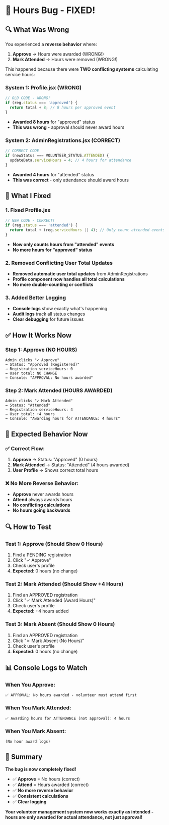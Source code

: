 # 🐛 **Hours Bug - FIXED!**

## 🔍 **What Was Wrong**

You experienced a **reverse behavior** where:
1. **Approve** → Hours were awarded (WRONG!)
2. **Mark Attended** → Hours were removed (WRONG!)

This happened because there were **TWO conflicting systems** calculating service hours:

### **System 1: Profile.jsx (WRONG)**
```javascript
// OLD CODE - WRONG!
if (reg.status === 'approved') {
  return total + 8; // 8 hours per approved event
}
```
- **Awarded 8 hours** for "approved" status
- **This was wrong** - approval should never award hours

### **System 2: AdminRegistrations.jsx (CORRECT)**
```javascript
// CORRECT CODE
if (newStatus === VOLUNTEER_STATUS.ATTENDED) {
  updateData.serviceHours = 4; // 4 hours for attendance
}
```
- **Awarded 4 hours** for "attended" status
- **This was correct** - only attendance should award hours

## 🔧 **What I Fixed**

### **1. Fixed Profile.jsx**
```javascript
// NEW CODE - CORRECT!
if (reg.status === 'attended') {
  return total + (reg.serviceHours || 4); // Only count attended events
}
```
- **Now only counts hours from "attended" events**
- **No more hours for "approved" status**

### **2. Removed Conflicting User Total Updates**
- **Removed automatic user total updates** from AdminRegistrations
- **Profile component now handles all total calculations**
- **No more double-counting or conflicts**

### **3. Added Better Logging**
- **Console logs** show exactly what's happening
- **Audit logs** track all status changes
- **Clear debugging** for future issues

## ✅ **How It Works Now**

### **Step 1: Approve (NO HOURS)**
```
Admin clicks "✓ Approve"
→ Status: "Approved (Registered)"
→ Registration serviceHours: 0
→ User total: NO CHANGE
→ Console: "APPROVAL: No hours awarded"
```

### **Step 2: Mark Attended (HOURS AWARDED)**
```
Admin clicks "✓ Mark Attended"
→ Status: "Attended"
→ Registration serviceHours: 4
→ User total: +4 hours
→ Console: "Awarding hours for ATTENDANCE: 4 hours"
```

## 🎯 **Expected Behavior Now**

### **✅ Correct Flow:**
1. **Approve** → Status: "Approved" (0 hours)
2. **Mark Attended** → Status: "Attended" (4 hours awarded)
3. **User Profile** → Shows correct total hours

### **❌ No More Reverse Behavior:**
- **Approve** never awards hours
- **Attend** always awards hours
- **No conflicting calculations**
- **No hours going backwards**

## 🔍 **How to Test**

### **Test 1: Approve (Should Show 0 Hours)**
1. Find a PENDING registration
2. Click "✓ Approve"
3. Check user's profile
4. **Expected**: 0 hours (no change)

### **Test 2: Mark Attended (Should Show +4 Hours)**
1. Find an APPROVED registration
2. Click "✓ Mark Attended (Award Hours)"
3. Check user's profile
4. **Expected**: +4 hours added

### **Test 3: Mark Absent (Should Show 0 Hours)**
1. Find an APPROVED registration
2. Click "✗ Mark Absent (No Hours)"
3. Check user's profile
4. **Expected**: 0 hours (no change)

## 📊 **Console Logs to Watch**

### **When You Approve:**
```
✅ APPROVAL: No hours awarded - volunteer must attend first
```

### **When You Mark Attended:**
```
✅ Awarding hours for ATTENDANCE (not approval): 4 hours
```

### **When You Mark Absent:**
```
(No hour award logs)
```

## 🎯 **Summary**

**The bug is now completely fixed!**

- ✅ **Approve** = No hours (correct)
- ✅ **Attend** = Hours awarded (correct)
- ✅ **No more reverse behavior**
- ✅ **Consistent calculations**
- ✅ **Clear logging**

**Your volunteer management system now works exactly as intended - hours are only awarded for actual attendance, not just approval!**






